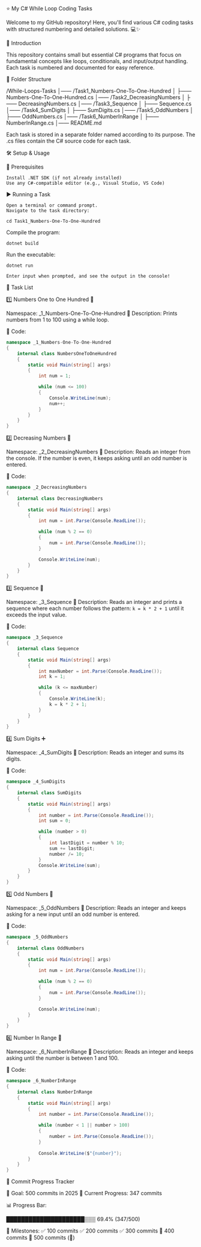 ⭐ My C# While Loop Coding Tasks

Welcome to my GitHub repository! Here, you'll find various C# coding tasks with structured numbering and detailed solutions. 💻✨

🐜 Introduction

This repository contains small but essential C# programs that focus on fundamental concepts like loops, conditionals, and input/output handling. Each task is numbered and documented for easy reference.

📎 Folder Structure

/While-Loops-Tasks
│—— /Task1_Numbers-One-To-One-Hundred
│    ├—— Numbers-One-To-One-Hundred.cs
│—— /Task2_DecreasingNumbers
│    ├—— DecreasingNumbers.cs
│—— /Task3_Sequence
│    ├—— Sequence.cs
│—— /Task4_SumDigits
│    ├—— SumDigits.cs
│—— /Task5_OddNumbers
│    ├—— OddNumbers.cs
│—— /Task6_NumberInRange
│    ├—— NumberInRange.cs
│—— README.md

Each task is stored in a separate folder named according to its purpose. The .cs files contain the C# source code for each task.

🛠️ Setup & Usage

🔧 Prerequisites

    Install .NET SDK (if not already installed)
    Use any C#-compatible editor (e.g., Visual Studio, VS Code)

▶️ Running a Task

    Open a terminal or command prompt.
    Navigate to the task directory:

    cd Task1_Numbers-One-To-One-Hundred

Compile the program:

    dotnet build

Run the executable:

    dotnet run

    Enter input when prompted, and see the output in the console!

📌 Task List

1️⃣ Numbers One to One Hundred 🔄

Namespace: _1_Numbers-One-To-One-Hundred
📌 Description:
Prints numbers from 1 to 100 using a while loop.

📝 Code:
```csharp
namespace _1_Numbers-One-To-One-Hundred
{
    internal class NumbersOneToOneHundred
    {
        static void Main(string[] args)
        {
            int num = 1;

            while (num <= 100)
            {
                Console.WriteLine(num);
                num++;
            }
        }
    }
}
```

2️⃣ Decreasing Numbers 🔢

Namespace: _2_DecreasingNumbers
📌 Description:
Reads an integer from the console. If the number is even, it keeps asking until an odd number is entered.

📝 Code:
```csharp
namespace _2_DecreasingNumbers
{
    internal class DecreasingNumbers
    {
        static void Main(string[] args)
        {
            int num = int.Parse(Console.ReadLine());

            while (num % 2 == 0)
            {
                num = int.Parse(Console.ReadLine());
            }

            Console.WriteLine(num);
        }
    }
}
```

3️⃣ Sequence 🔢

Namespace: _3_Sequence
📌 Description:
Reads an integer and prints a sequence where each number follows the pattern: `k = k * 2 + 1` until it exceeds the input value.

📝 Code:
```csharp
namespace _3_Sequence
{
    internal class Sequence
    {
        static void Main(string[] args)
        {
            int maxNumber = int.Parse(Console.ReadLine());
            int k = 1;

            while (k <= maxNumber)
            {
                Console.WriteLine(k);
                k = k * 2 + 1;
            }
        }
    }
}
```

4️⃣ Sum Digits ➕

Namespace: _4_SumDigits
📌 Description:
Reads an integer and sums its digits.

📝 Code:
```csharp
namespace _4_SumDigits
{
    internal class SumDigits
    {
        static void Main(string[] args)
        {
            int number = int.Parse(Console.ReadLine());
            int sum = 0;

            while (number > 0)
            {
                int lastDigit = number % 10;
                sum += lastDigit;
                number /= 10;
            }
            Console.WriteLine(sum);
        }
    }
}
```

5️⃣ Odd Numbers 🔢

Namespace: _5_OddNumbers
📌 Description:
Reads an integer and keeps asking for a new input until an odd number is entered.

📝 Code:
```csharp
namespace _5_OddNumbers
{
    internal class OddNumbers
    {
        static void Main(string[] args)
        {
            int num = int.Parse(Console.ReadLine());

            while (num % 2 == 0)
            {
                num = int.Parse(Console.ReadLine());
            }

            Console.WriteLine(num);
        }
    }
}
```

6️⃣ Number In Range 🔢

Namespace: _6_NumberInRange
📌 Description:
Reads an integer and keeps asking until the number is between 1 and 100.

📝 Code:
```csharp
namespace _6_NumberInRange
{
    internal class NumberInRange
    {
        static void Main(string[] args)
        {
            int number = int.Parse(Console.ReadLine());

            while (number < 1 || number > 100)
            {
                number = int.Parse(Console.ReadLine());
            }
    
            Console.WriteLine($"{number}");
        }
    }
}
```

🎯 Commit Progress Tracker

🚀 Goal: 500 commits in 2025
📅 Current Progress: 347 commits

📊 Progress Bar:

█████████████████████▒▒▒ 69.4% (347/500)

📌 Milestones:
✅ 100 commits
✅ 200 commits
✅ 300 commits
🔲 400 commits
🔲 500 commits (🎉)
